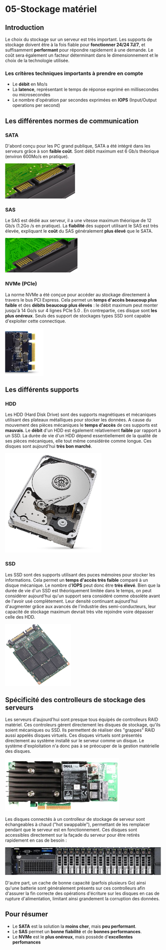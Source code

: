 # 05-Stockage matériel

## Introduction
Le choix du stockage sur un serveur est très important. Les supports de stockage doivent être à la fois fiable pour **fonctionner 24/24 7J/7**, et suffisamment **performant** pour répondre rapidement à une demande.
Le coût sera également un facteur déterminant dans le dimensionnement et le choix de la technologie utilisée.

### Les critères techniques importants à prendre en compte
- Le **débit** en Mo/s
- La **latence**, représentant le temps de réponse exprimé en millisecondes ou microsecondes
- Le nombre d'opération par secondes exprimées en **IOPS** (Input/Output operations per second)


## Les différentes normes de communication

### SATA
D'abord conçu pour les PC grand publique, SATA a été intégré dans les serveurs grâce à son **faible coût**. Sont débit maximum est 6 Gb/s théorique (environ 600Mo/s en pratique).

![connecteur disque SATA](../medias/cours/stockage/sata.png) 

### SAS
Le SAS est dédié aux serveur, il a une vitesse maximum théorique de 12 Gb/s (1.2Go /s en pratique).
La **fiabilité** des support utilisant le SAS est très élevée, expliquant le **coût** du SAS généralement **plus élevé** que le SATA.

![connecteur disque SAS](../medias/cours/stockage/sas.png)

### NVMe (PCIe)
La norme NVMe a été conçue pour accéder au stockage directement à travers le bus PCI Express. Cela permet un **temps d'accès beaucoup plus faible** et des **débits beaucoup plus élevés** : le débit maximum peut monter jusqu'à 14 Go/s sur 4 lignes PCIe 5.0 . En contrepartie, ces disque sont **les plus onéreux**.
Seuls des support de stockages types SSD sont capable d'exploiter cette connectique.

![connecteur disque NVMe](../medias/cours/stockage/nvme.png)

## Les différents supports

### HDD
Les HDD (Hard Disk Drive) sont des supports magnétiques et mécaniques utilisant des plateaux métalliques pour stocker les données. A cause du mouvement des pièces mécaniques le **temps d'accès** de ces supports est **mauvais**. Le **débit** d'un HDD est également relativement **faible** par rapport à un SSD.
La durée de vie d'un HDD dépend essentiellement de la qualité de ses pièces mécaniques, elle tout même considérée comme longue. Ces disques sont aujourd'hui **très bon marché**.

![HDD](../medias/cours/stockage/hdd.png)

### SSD
Les SSD sont des supports utilisant des puces mémoires pour stocker les informations. Cela permet un **temps d'accès très faible** comparé à un disque mécanique. Le nombre d'**IOPS** peut donc être **très élevé**.
Bien que la durée de vie d'un SSD est théoriquement limitée dans le temps, on peut considérer aujourd'hui qu'un support sera considéré comme obsolète avant de l'avoir usé complètement.
Leur densité continuant aujourd'hui d'augmenter grâce aux avancés de l'industrie des semi-conducteurs, leur capacité de stockage maximum devrait très vite rejoindre voire dépasser celle des HDD.

![SSD](../medias/cours/stockage/ssd.png)

## Spécificité des controlleurs de stockage des serveurs
Les serveurs d'aujourd'hui sont presque tous équipés de controlleurs RAID matériel. Ces controleurs gèrent directement les disques de stockage, qu'ils soient mécaniques ou SSD. Ils permettent de réaliser des "grappes" RAID aussi appelés disques virtuels. Ces disques virtuels sont présentés directement au système installé sur le serveur comme un disque. Le système d'exploitation n'a donc pas à se préocuper de la gestion matérielle des disques. 

![controlleur RAID](../medias/cours/stockage/controlleur_raid.png) 

Les disques connectés à un controlleur de stockage de serveur sont échangeables à chaud ("hot swappable"), permettant de les remplacer pendant que le serveur est en fonctionnement. Ces disques sont accessibles directement sur la façade du serveur pour être retirés rapidement en cas de besoin :

![baie disque de serveur](../medias/cours/stockage/disques_facade.png)

D'autre part, un cache de bonne capacité (parfois plusieurs Go) ainsi qu'une batterie sont généralement présents sur ces controlleurs afin d'assurer la fin correcte des opérations d'écriture sur les disques en cas de rupture d'alimentation, limitant ainsi grandement la corruption des données.


## Pour résumer
- Le **SATA** est la solution la **moins cher**, mais **peu performant**.
- Le **SAS** permet un **bonne fiabilité** et de **bonnes performances**.
- Le **NVMe** est le **plus onéreux**, mais possède d'**excellentes perfomances**


